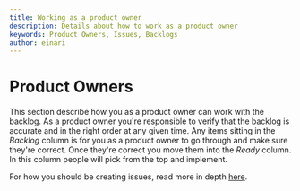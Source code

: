 ```yaml
---
title: Working as a product owner
description: Details about how to work as a product owner
keywords: Product Owners, Issues, Backlogs
author: einari
---
```

# Product Owners

This section describe how you as a product owner can work with the backlog.
As a product owner you're responsible to verify that the backlog is accurate and in the right order
at any given time. Any items sitting in the *Backlog* column is for you as a product owner to go
through and make sure they're correct. Once they're correct you move them into the *Ready* column.
In this column people will pick from the top and implement.

For how you should be creating issues, read more in depth [here](./issues.md).